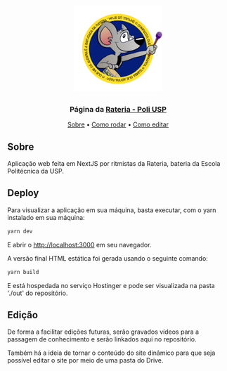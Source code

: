 
<h1 align="center" >
    <img alt="Rateria" width="200" title="#Piupiuwer" src="./public/images/logo-fundo-azul.svg" />
</h1>

<h3 align="center">
    Página da <a href="https://web.facebook.com/rateria?_rdc=1&_rdr">Rateria - Poli USP</a>
</h3>

<p align="center">
 <a href="#sobre">Sobre</a> •
 <a href="#deploy">Como rodar</a> •
 <a href="#edição">Como editar</a>
</p>


## Sobre

Aplicação web feita em NextJS por ritmistas da Rateria, bateria da Escola Politécnica da USP.


## Deploy

Para visualizar a aplicação em sua máquina, basta executar, com o yarn instalado em sua máquina:

```bash
yarn dev
```

E abrir o [http://localhost:3000](http://localhost:3000) em seu navegador.

A versão final HTML estática foi gerada usando o seguinte comando:

```bash
yarn build
```

E está hospedada no serviço Hostinger e pode ser visualizada na pasta './out' do repositório.

## Edição

De forma a facilitar edições futuras, serão gravados vídeos para a passagem de conhecimento e serão linkados aqui no repositório.

Também há a ideia de tornar o conteúdo do site dinâmico para que seja possível editar o site por meio de uma pasta do Drive.

